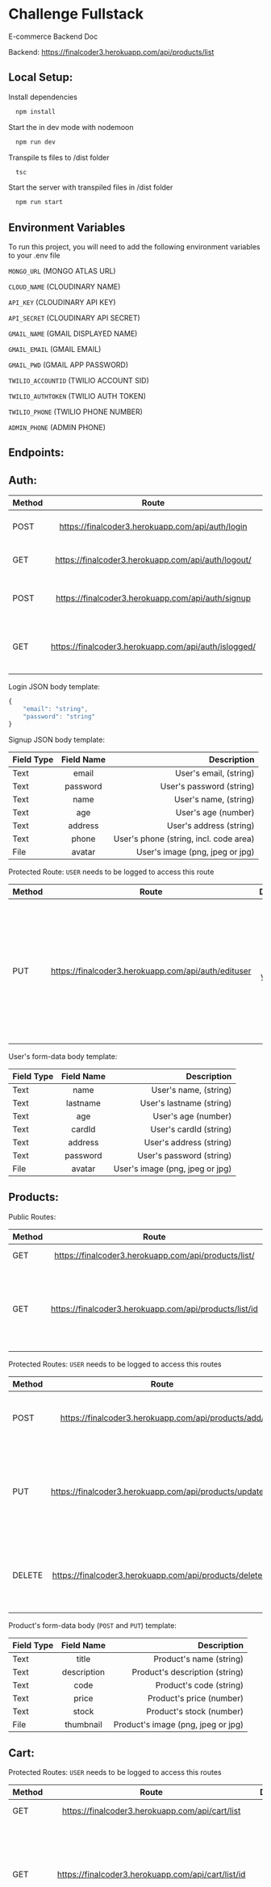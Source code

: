 # Challenge Fullstack

E-commerce Backend Doc

Backend: https://finalcoder3.herokuapp.com/api/products/list

## Local Setup:

Install dependencies

```bash
  npm install
```

Start the in dev mode with nodemoon

```bash
  npm run dev
```

Transpile ts files to /dist folder

```bash
  tsc
```

Start the server with transpiled files in /dist folder

```bash
  npm run start
```

## Environment Variables

To run this project, you will need to add the following environment variables to your .env file

`MONGO_URL` (MONGO ATLAS URL)

`CLOUD_NAME` (CLOUDINARY NAME)

`API_KEY` (CLOUDINARY API KEY)

`API_SECRET` (CLOUDINARY API SECRET)

`GMAIL_NAME` (GMAIL DISPLAYED NAME)

`GMAIL_EMAIL` (GMAIL EMAIL)

`GMAIL_PWD` (GMAIL APP PASSWORD)

`TWILIO_ACCOUNTID` (TWILIO ACCOUNT SID)

`TWILIO_AUTHTOKEN` (TWILIO AUTH TOKEN)

`TWILIO_PHONE` (TWILIO PHONE NUMBER)

`ADMIN_PHONE` (ADMIN PHONE)

## Endpoints:

## Auth:

| Method |                        Route                         |                                    Description |
| ------ | :--------------------------------------------------: | ---------------------------------------------: |
| POST   |   https://finalcoder3.herokuapp.com/api/auth/login   |                     Login by passing JSON body |
| GET    |  https://finalcoder3.herokuapp.com/api/auth/logout/  |                     Logout the current session |
| POST   |  https://finalcoder3.herokuapp.com/api/auth/signup   |               Signup by passing form-data body |
| GET    | https://finalcoder3.herokuapp.com/api/auth/islogged/ | Check if the user is logged, returns a boolean |

Login JSON body template:

```Typescript
{
    "email": "string",
    "password": "string"
}
```

Signup JSON body template:

| Field Type | Field Name |                            Description |
| ---------- | :--------: | -------------------------------------: |
| Text       |   email    |                 User's email, (string) |
| Text       |  password  |               User's password (string) |
| Text       |    name    |                  User's name, (string) |
| Text       |    age     |                    User's age (number) |
| Text       |  address   |                User's address (string) |
| Text       |   phone    | User's phone (string, incl. code area) |
| File       |   avatar   |        User's image (png, jpeg or jpg) |

Protected Route: `USER` needs to be logged to access this route

| Method |                        Route                        |                                                                                                                             Description |
| ------ | :-------------------------------------------------: | --------------------------------------------------------------------------------------------------------------------------------------: |
| PUT    | https://finalcoder3.herokuapp.com/api/auth/edituser | Update user fields by passing a form-data body (optional fields - if you want to update user's name just pass the name field and so on) |

User's form-data body template:

| Field Type | Field Name |                     Description |
| ---------- | :--------: | ------------------------------: |
| Text       |    name    |           User's name, (string) |
| Text       |  lastname  |        User's lastname (string) |
| Text       |    age     |             User's age (number) |
| Text       |   cardId   |          User's cardId (string) |
| Text       |  address   |         User's address (string) |
| Text       |  password  |        User's password (string) |
| File       |   avatar   | User's image (png, jpeg or jpg) |

## Products:

Public Routes:

| Method |                         Route                          |                                                              Description |
| ------ | :----------------------------------------------------: | -----------------------------------------------------------------------: |
| GET    |  https://finalcoder3.herokuapp.com/api/products/list/  |                                                        List all products |
| GET    | https://finalcoder3.herokuapp.com/api/products/list/id | List a product by id, if a product doesn't exist return an error message |

Protected Routes: `USER` needs to be logged to access this routes

| Method |                          Route                           |                                                                                  Description |
| ------ | :------------------------------------------------------: | -------------------------------------------------------------------------------------------: |
| POST   |   https://finalcoder3.herokuapp.com/api/products/add/    |                                                    Add a product by passing a form-data body |
| PUT    | https://finalcoder3.herokuapp.com/api/products/update/id | Updates a product by passing the product's id and a form-data body with the fields to update |
| DELETE | https://finalcoder3.herokuapp.com/api/products/delete/id |                           Delete a product from the product list by passing the product's id |

Product's form-data body (`POST` and `PUT`) template:

| Field Type | Field Name  |                        Description |
| ---------- | :---------: | ---------------------------------: |
| Text       |    title    |            Product's name (string) |
| Text       | description |     Product's description (string) |
| Text       |    code     |            Product's code (string) |
| Text       |    price    |           Product's price (number) |
| Text       |    stock    |           Product's stock (number) |
| File       |  thumbnail  | Product's image (png, jpeg or jpg) |

## Cart:

Protected Routes: `USER` needs to be logged to access this routes

| Method |                        Route                         |                                                                                                    Description |
| ------ | :--------------------------------------------------: | -------------------------------------------------------------------------------------------------------------: |
| GET    |   https://finalcoder3.herokuapp.com/api/cart/list    |                                                                                           List the user's cart |
| GET    |  https://finalcoder3.herokuapp.com/api/cart/list/id  |                List a product inside the user's cart by id, if a product doesn't exist return an error message |
| POST   |  https://finalcoder3.herokuapp.com/api/cart/add/id   | Add a product to the user's cart by the product id, if the same product is added the quantity field increments |
| DELETE | https://finalcoder3.herokuapp.com/api/cart/delete/id |                                Delete a product from the user's cart by the product id, no matter the quantity |

## Orders:

Protected Routes: `USER` needs to be logged to access this routes

| Method |                           Route                           |                                                                          Description |
| ------ | :-------------------------------------------------------: | -----------------------------------------------------------------------------------: |
| GET    | https://finalcoder3.herokuapp.com/api/orders/getpurchases |                                                                List user's purchases |
| POST   |   https://finalcoder3.herokuapp.com/api/orders/purchase   | Simulates a purchase, the user's cart is deleted and the products moved to purchases |

